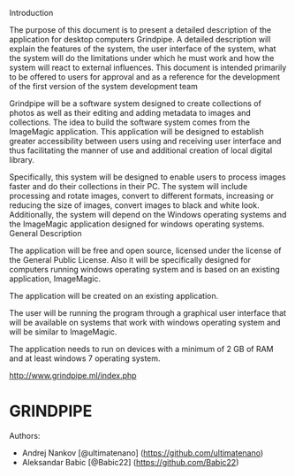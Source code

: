 

Introduction

The purpose of this document is to present a detailed description of the application for desktop computers Grindpipe. A detailed description will explain the features of the system, the user interface of the system, what the system will do the limitations under which he must work and how the system will react to external influences. This document is intended primarily to be offered to users for approval and as a reference for the development of the first version of the system development team

Grindpipe will be a software system designed to create collections of photos as well as their editing and adding metadata to images and collections. The idea to build the software system comes from the ImageMagic application. This application will be designed to establish greater accessibility between users using and receiving user interface and thus facilitating the manner of use and additional creation of local digital library.

Specifically, this system will be designed to enable users to process images faster and do their collections in their PC. The system will include processing and rotate images, convert to different formats, increasing or reducing the size of images, convert images to black and white look. Additionally, the system will depend on the Windows operating systems and the ImageMagic application designed for windows operating systems.
General Description

The application will be free and open source, licensed under the license of the General Public License. Also it will be specifically designed for computers running windows operating system and is based on an existing application, ImageMagic.

The application will be created on an existing application.

The user will be running the program through a graphical user interface that will be available on systems that work with windows operating system and will be similar to ImageMagic.

The application needs to run on devices with a minimum of 2 GB of RAM and at least windows 7 operating system.



http://www.grindpipe.ml/index.php






# GRINDPIPE
Authors:
* Andrej Nankov [@ultimatenano] (https://github.com/ultimatenano)
* Aleksandar Babic [@Babic22] (https://github.com/Babic22)
